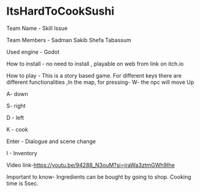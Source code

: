 # ItsHardToCookSushi

Team Name - Skill Issue

Team Members - Sadman Sakib
               Shefa Tabassum

Used engine - Godot

How to install - no need to install , playable on web from link on itch.io

How to play - This is a story based game.
For different keys there are different functionalities ,In the map, for pressing-
W- the npc will move Up 

A- down

S- right 

D - left


K - cook

Enter - Dialogue and scene change

I - Inventory 



Video link-https://youtu.be/94288_N3ouM?si=jraWa3ztmGWh9Ihe


Important to know- Ingredients can be bought by going to shop.
Cooking time is 5sec.